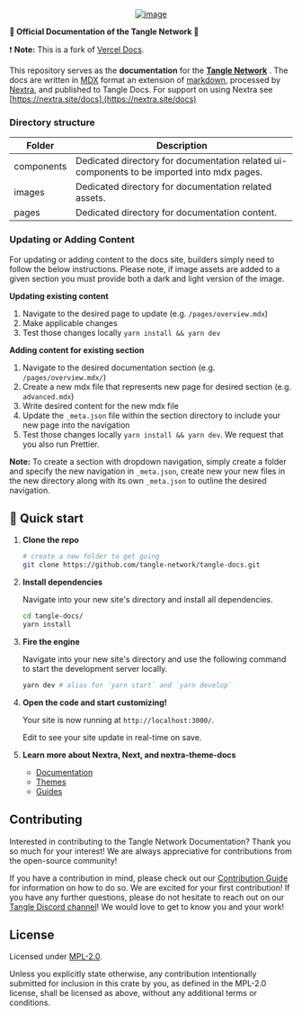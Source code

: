 <div align="center">
  <a href="https://www.tangle.tools/">
    <img src="https://github.com/tangle-network/tangle-docs/assets/38070512/12b7b949-89be-4c9d-9be1-2115d2ea15a2" alt="image" />
  </a>
</div>

<p align="left">
    <strong>🚀 Official Documentation of the Tangle Network 🚀 </strong>
</p>

<!-- Badges -->

<!-- Description -->

❗ **Note:** This is a fork of [Vercel Docs](https://github.com/vercel/turbo/tree/main/docs).

This repository serves as the **documentation** for the **[Tangle Network](https://www.tangle.tools/)** . The docs are written in [MDX](https://mdxjs.com/) format an extension of [markdown](https://www.markdownguide.org/), processed by [Nextra](https://github.com/shuding/nextra/tree/main), and published to Tangle Docs. For support on using Nextra see [https://nextra.site/docs].(https://nextra.site/docs)

### Directory structure

| Folder     | Description                                                                                |
| ---------- | ------------------------------------------------------------------------------------------ |
| components | Dedicated directory for documentation related ui-components to be imported into mdx pages. |
| images     | Dedicated directory for documentation related assets.                                      |
| pages      | Dedicated directory for documentation content.                                             |

### Updating or Adding Content

For updating or adding content to the docs site, builders simply need to follow the below instructions. Please note,
if image assets are added to a given section you must provide both a dark and light version of the image.

**Updating existing content**

1. Navigate to the desired page to update (e.g. `/pages/overview.mdx`)
2. Make applicable changes
3. Test those changes locally `yarn install && yarn dev`

**Adding content for existing section**

1. Navigate to the desired documentation section (e.g. `/pages/overview.mdx/`)
2. Create a new mdx file that represents new page for desired section (e.g. `advanced.mdx`)
3. Write desired content for the new mdx file
4. Update the `_meta.json` file within the section directory to include your new page into the navigation
5. Test those changes locally `yarn install && yarn dev`. We request that you also run Prettier.

**Note:** To create a section with dropdown navigation, simply create a folder and specify the new navigation in `_meta.json`, create new your new files in the new directory along with its own `_meta.json` to outline the desired
navigation.

## 🚀 Quick start

1.  **Clone the repo**

    ```bash
    # create a new folder to get going
    git clone https://github.com/tangle-network/tangle-docs.git
    ```

2.  **Install dependencies**

    Navigate into your new site's directory and install all dependencies.

    ```bash
    cd tangle-docs/
    yarn install
    ```

3.  **Fire the engine**

    Navigate into your new site's directory and use the following command to start the development server locally.

    ```bash
    yarn dev # alias for `yarn start` and `yarn develop`
    ```

4.  **Open the code and start customizing!**

    Your site is now running at `http://localhost:3000/`.

    Edit to see your site update in real-time on save.

5.  **Learn more about Nextra, Next, and nextra-theme-docs**

    - [Documentation](https://nextra.site/docs)
    - [Themes](https://nextra.site/docs/docs-theme)
    - [Guides](https://nextra.site/docs/guide)

<h2 id="contribute"> Contributing </h2>

Interested in contributing to the Tangle Network Documentation? Thank you so much for your interest! We are always appreciative for contributions from the open-source community!

If you have a contribution in mind, please check out our [Contribution Guide](./.github/CONTRIBUTING.md) for information on how to do so. We are excited for your first contribution! If you have any further questions, please do not hesitate to reach out on our [Tangle Discord channel](https://discord.com/invite/cv8EfJu3Tn)! We would love to get to know you and your work!

<h2 id="license"> License </h2>

Licensed under <a href="LICENSE">MPL-2.0</a>.

Unless you explicitly state otherwise, any contribution intentionally submitted for inclusion in this crate by you, as defined in the MPL-2.0 license, shall be licensed as above, without any additional terms or conditions.
